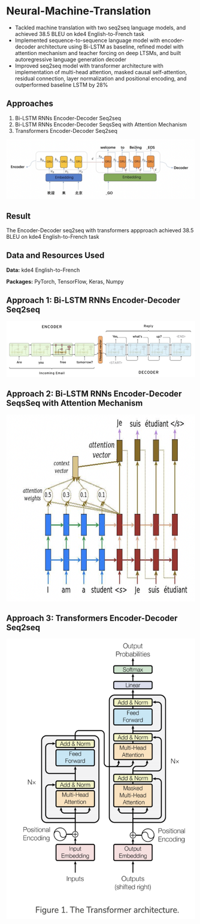 # Neural-Machine-Translation
*	Tackled machine translation with two seq2seq language models, and achieved 38.5 BLEU on kde4 English-to-French task
*	Implemented sequence-to-sequence language model with encoder-decoder architecture using Bi-LSTM as baseline, refined model with attention mechanism and teacher forcing on deep LTSMs, and built autoregressive language generation decoder
*	Improved seq2seq model with transformer architecture with implementation of multi-head attention, masked causal self-attention, residual connection, layer normalization and positional encoding, and outperformed baseline LSTM by 28%

## Approaches
1. Bi-LSTM RNNs Encoder-Decoder Seq2seq
2. Bi-LSTM RNNs Encoder-Decoder SeqsSeq with Attention Mechanism
3. Transformers Encoder-Decoder Seq2seq

![](images/neural_machine_translation.png)

## Result
The Encoder-Decoder seq2seq with transformers appproach achieved 38.5 BLEU on kde4 English-to-French task

## Data and Resources Used
**Data:** kde4 English-to-French

**Packages:** PyTorch, TensorFlow, Keras, Numpy

## Approach 1: Bi-LSTM RNNs Encoder-Decoder Seq2seq
![](images/seq2seq.png)

## Approach 2: Bi-LSTM RNNs Encoder-Decoder SeqsSeq with Attention Mechanism
<img src="images/seq2seq_attention.png" height=500>

## Approach 3: Transformers Encoder-Decoder Seq2seq
<img src="images/transformer.png" height=750>
